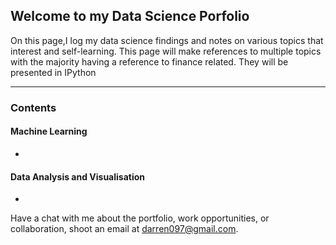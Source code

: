 ## Welcome to my Data Science Porfolio

On this page,I log my data science findings and notes on various topics that interest and self-learning. This page will make references to multiple topics with the majority having a reference to finance related. They will be presented in IPython

---

### Contents

####  Machine Learning
*



#### Data Analysis and Visualisation
*


Have a chat with me about the portfolio, work opportunities, or collaboration, shoot an email at darren097@gmail.com.
